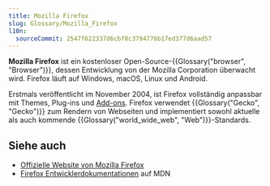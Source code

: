 ```yaml
---
title: Mozilla Firefox
slug: Glossary/Mozilla_Firefox
l10n:
  sourceCommit: 2547f622337d6cbf8c3794776b17ed377d6aad57
---
```


**Mozilla Firefox** ist ein kostenloser Open-Source-{{Glossary("browser", "Browser")}}, dessen Entwicklung von der Mozilla Corporation überwacht wird. Firefox läuft auf Windows, macOS, Linux und Android.

Erstmals veröffentlicht im November 2004, ist Firefox vollständig anpassbar mit Themes, Plug-ins und [Add-ons](/de/docs/Mozilla/Add-ons). Firefox verwendet {{Glossary("Gecko", "Gecko")}} zum Rendern von Webseiten und implementiert sowohl aktuelle als auch kommende {{Glossary("world_wide_web", "Web")}}-Standards.

## Siehe auch

- [Offizielle Website von Mozilla Firefox](https://www.mozilla.org/en-US/firefox/new/)
- [Firefox Entwicklerdokumentationen](/de/docs/Mozilla/Firefox) auf MDN
